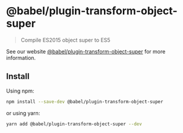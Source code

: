 # @babel/plugin-transform-object-super

> Compile ES2015 object super to ES5

See our
website [@babel/plugin-transform-object-super](https://babeljs.io/docs/babel-plugin-transform-object-super)
for more information.

## Install

Using npm:

```sh
npm install --save-dev @babel/plugin-transform-object-super
```

or using yarn:

```sh
yarn add @babel/plugin-transform-object-super --dev
```
